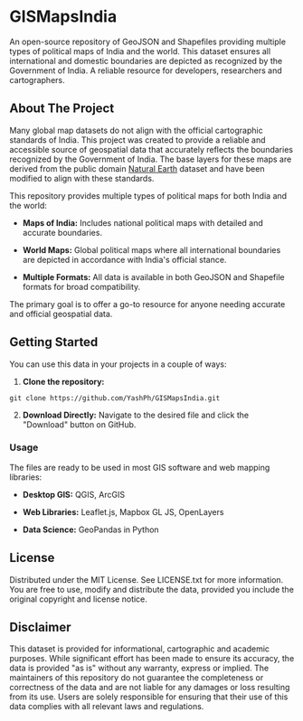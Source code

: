 # GISMapsIndia
An open-source repository of GeoJSON and Shapefiles providing multiple types of political maps of India and the world. This dataset ensures all international and domestic boundaries are depicted as recognized by the Government of India. A reliable resource for developers, researchers and cartographers.

## About The Project
Many global map datasets do not align with the official cartographic standards of India. This project was created to provide a reliable and accessible source of geospatial data that accurately reflects the boundaries recognized by the Government of India. The base layers for these maps are derived from the public domain [Natural Earth](https://www.naturalearthdata.com/) dataset and have been modified to align with these standards.

This repository provides multiple types of political maps for both India and the world:

- **Maps of India:** Includes national political maps with detailed and accurate boundaries.
* **World Maps:** Global political maps where all international boundaries are depicted in accordance with India's official stance.
+ **Multiple Formats:** All data is available in both GeoJSON and Shapefile formats for broad compatibility.

The primary goal is to offer a go-to resource for anyone needing accurate and official geospatial data.

## Getting Started
You can use this data in your projects in a couple of ways:
1. **Clone the repository:**
```
git clone https://github.com/YashPh/GISMapsIndia.git
```
2. **Download Directly:** Navigate to the desired file and click the "Download" button on GitHub.

### Usage
The files are ready to be used in most GIS software and web mapping libraries:

- **Desktop GIS:** QGIS, ArcGIS
* **Web Libraries:** Leaflet.js, Mapbox GL JS, OpenLayers
+ **Data Science:** GeoPandas in Python

## License
Distributed under the MIT License. See LICENSE.txt for more information. You are free to use, modify and distribute the data, provided you include the original copyright and license notice.

## Disclaimer
This dataset is provided for informational, cartographic and academic purposes. While significant effort has been made to ensure its accuracy, the data is provided "as is" without any warranty, express or implied. The maintainers of this repository do not guarantee the completeness or correctness of the data and are not liable for any damages or loss resulting from its use. Users are solely responsible for ensuring that their use of this data complies with all relevant laws and regulations.
